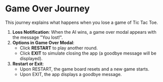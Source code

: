 # Game Over Journey

This journey explains what happens when you lose a game of Tic Tac Toe.

1. **Loss Notification**: When the AI wins, a game over modal appears with the message "You lost!".
2. **Options in Game Over Modal**:
   - Click **RESTART** to play another round.
   - Click **EXIT** to simulate closing the app (a goodbye message will be displayed).
3. **Restart or Exit**: 
   - Upon RESTART, the game board resets and a new game starts.
   - Upon EXIT, the app displays a goodbye message.